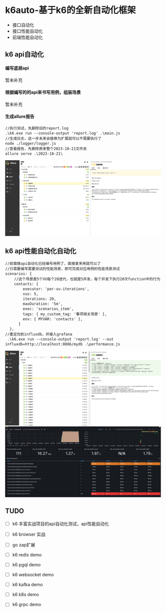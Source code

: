 # k6auto-基于k6的全新自动化框架
- 接口自动化
- 接口性能自动化
- 前端性能自动化


## k6 api自动化
#### 编写底层api
暂未补充
#### 根据编写的的api来书写用例，组装场景
暂未补充
#### 生成allure报告
```
//执行测试，先删除旧的report.log
.\k6.exe run --console-output 'report.log' .\main.js
//生成日志，这一步未来会替换为扩展就可以不需要执行了
node ./logger/logger.js
//查看报告，先删除原来整个2023-10-21文件夹
allure serve .\2023-10-21\  
```

![报告示例](./report/report1.png)



## k6 api性能自动化自动化
```
//前面做api自动化已经编号用例了，直接拿来用就可以了
//只需要编写需要测试的性能场景，即可完成对应用例的性能场景测试
scenarios: {
    //这个场景是5个VU每个20迭代，也就是5并发，每个并发下执行20次function中的行为
    contacts: {
        executor: 'per-vu-iterations',
        vus: 5,
        iterations: 20,
        maxDuration: '5m',
        exec: 'scenarios_item',
        tags: { my_custom_tag: '事项相关场景' },
        env: { MYVAR: 'contacts' },
      }
  },
//重定向到influxdb，并接入grafana
 .\k6.exe run --console-output 'report.log' --out influxdb=http://localhost:8086/mydb .\performance.js
```

![报告示例](./report/report2.png)
![报告示例](./report/report3.png)


## TUDO
- [ ] k6 丰富实战项目的api自动化测试，api性能自动化
- [ ] k6 browser 实战
- [ ] go zap扩展
- [ ] k6 redis demo
- [ ] k6 pgql demo
- [ ] k6 websocket demo
- [ ] k6 kafka demo
- [ ] k6 k8s demo
- [ ] k6 grpc demo

